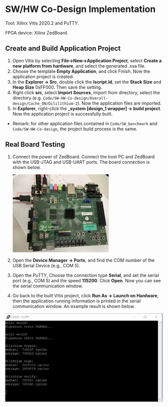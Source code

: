 # SW/HW Co-Design Implementation

Tool: Xilinx Vitis 2020.2 and PuTTY.

FPGA device: Xilinx ZedBoard.

## Create and Build Application Project

1. Open Vitis by selecting **File->New->Application Project**, select **Create a new platform from hardware**, and select the generated .xsa file. 
2. Choose the template **Empty Application**, and click Finish. Now the application project is created.
3. In the **Explorer -> Src**, double click the **Iscript.ld**, set the **Stack Size** and **Heap Size** 0xFF000. Then save the setting.
4. Right click **src**, select **Import Sources**, import from directory, select the directory (e.g. `Code/SW-HW-Co-design/Overall-design/Cache_ON/Dililithium-2`). Now the application files are imported.
5. In **Explorer**, right-click the **_system [design_1 wrapper] -> build project**. Now the application project is successfully built.

- Remark: for other application files contained in `Code/SW_benchmark` and `Code/SW-HW-Co-design`, the project build process is the same.

## Real Board Testing

1. Connect the power of ZedBoard. Connect the host PC and ZedBoard with the USB-JTAG and USB-UART ports. The board connection is shown below.

   <img src="Figs/Board.jpg" style="zoom:30%;" />

2. Open the **Device Manager -> Ports**, and find the COM number of the USB Serial Device (e.g., COM 5). 

3. Open the PuTTY, Choose the connection type **Serial**, and set the serial port (e.g., COM 5) and the speed **115200**. Click **Open**. Now you can see the serial communication window.

4. Go back to the built Vitis project, click **Run As -> Launch on Hardware**, then the application running information is printed in the serial communication window. An example result is shown below.

<img src="Figs/Result_example.jpg" style="zoom:80%;" />
